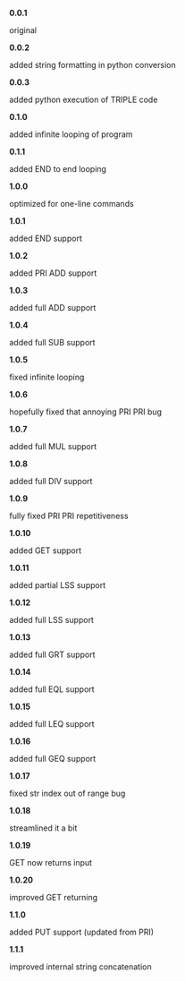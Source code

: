 **0.0.1**

original

**0.0.2**

added string formatting in python conversion

**0.0.3**

added python execution of TRIPLE code

**0.1.0**

added infinite looping of program

**0.1.1**

added END to end looping

**1.0.0**

optimized for one-line commands

**1.0.1**

added END support

**1.0.2**

added PRI ADD support

**1.0.3**

added full ADD support

**1.0.4**

added full SUB support

**1.0.5**

fixed infinite looping

**1.0.6**

hopefully fixed that annoying PRI PRI bug

**1.0.7**

added full MUL support

**1.0.8**

added full DIV support

**1.0.9**

fully fixed PRI PRI repetitiveness

**1.0.10**

added GET support

**1.0.11**

added partial LSS support

**1.0.12**

added full LSS support

**1.0.13**

added full GRT support

**1.0.14**

added full EQL support

**1.0.15**

added full LEQ support

**1.0.16**

added full GEQ support

**1.0.17**

fixed str index out of range bug

**1.0.18**

streamlined it a bit

**1.0.19**

GET now returns input

**1.0.20**

improved GET returning

**1.1.0**

added PUT support (updated from PRI)

**1.1.1**

improved internal string concatenation
